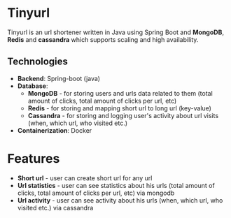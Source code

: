 # Tinyurl
Tinyurl is an url shortener written in Java using Spring Boot and **MongoDB**,
**Redis** and **cassandra** which supports scaling and high availability.

## Technologies
* **Backend**: Spring-boot (java)
* **Database**:
    * **MongoDB** - for storing users and urls data related to them  (total amount of clicks, total amount of clicks per url, etc)
    * **Redis** - for storing and mapping short url to long url (key-value)
    * **Cassandra** - for storing and logging user's activity about url visits (when, which url, who visited etc.)
* **Containerization**: Docker

# Features
* **Short url** - user can create short url for any url
* **Url statistics** - user can see statistics about his urls (total amount of clicks, total amount of clicks per url, etc) via mongodb
* **Url activity** - user can see activity about his urls (when, which url, who visited etc.) via cassandra
